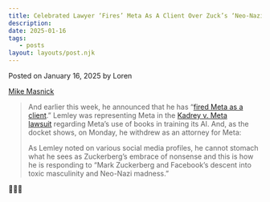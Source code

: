 ```yaml
---
title: Celebrated Lawyer ‘Fires’ Meta As A Client Over Zuck’s ‘Neo-Nazi Madness’
description:
date: 2025-01-16
tags:
   - posts
layout: layouts/post.njk
---
```


Posted on January 16, 2025 by Loren

[Mike Masnick](https://www.techdirt.com/2025/01/15/celebrated-lawyer-fires-meta-as-a-client-over-zucks-neo-nazi-madness/)

> And earlier this week, he announced that he has “[fired Meta as a client](https://bsky.app/profile/marklemley.bsky.social/post/3lfnpmxtam22r).” Lemley was representing Meta in the [Kadrey v. Meta lawsuit](https://www.techdirt.com/2023/07/11/a-bunch-of-authors-sue-openai-claiming-copyright-infringement-because-they-dont-understand-copyright/) regarding Meta’s use of books in training its AI. And, as the docket shows, on Monday, he withdrew as an attorney for Meta:
>
> As Lemley noted on various social media profiles, he cannot stomach what he sees as Zuckerberg’s embrace of nonsense and this is how he is responding to “Mark Zuckerberg and Facebook’s descent into toxic masculinity and Neo-Nazi madness.”

👏👏👏
